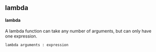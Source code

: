 ## lambda
#### lambda
A lambda function can take any number of arguments, but can only have one expression.
```
lambda arguments : expression
```
